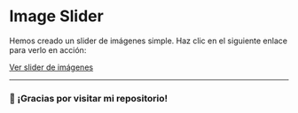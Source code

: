 # Image Slider

Hemos creado un slider de imágenes simple. Haz clic en el siguiente enlace para verlo en acción:

[Ver slider de imágenes](./Container/img/Anator/index.html)

---

### 🙏 ¡Gracias por visitar mi repositorio!






